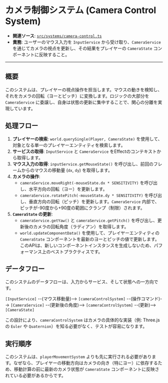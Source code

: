 # カメラ制御システム (Camera Control System)

-   **関連ソース**: [`src/systems/camera-control.ts`](../../src/systems/camera-control.ts)
-   **責務**: ユーザーのマウス入力を `InputService` から受け取り、`CameraService` を通じてカメラの視点を更新し、その結果をプレイヤーの `CameraState` コンポーネントに反映すること。

---

## 概要

このシステムは、プレイヤーの視点操作を担当します。マウスの動きを検知し、それをカメラの回転（ヨーとピッチ）に変換します。ロジックの大部分を `CameraService` に委譲し、自身は状態の更新に集中することで、関心の分離を実現しています。

## 処理フロー

1.  **プレイヤーの検索**: `world.querySingle(Player, CameraState)` を使用して、対象となる単一のプレイヤーエンティティを検索します。
2.  **サービスの取得**: `InputService` と `CameraService` をEffectのコンテキストから取得します。
3.  **マウス入力の取得**: `inputService.getMouseState()` を呼び出し、前回のフレームからのマウスの移動量 (`dx`, `dy`) を取得します。
4.  **カメラの操作**:
    -   `cameraService.moveRight(-mouseState.dx * SENSITIVITY)` を呼び出し、水平方向の回転（ヨー）を更新します。
    -   `cameraService.rotatePitch(-mouseState.dy * SENSITIVITY)` を呼び出し、垂直方向の回転（ピッチ）を更新します。`CameraService` 内部で、ピッチが-90度から+90度の範囲にクランプ（制限）されます。
5.  **`CameraState` の更新**:
    -   `cameraService.getYaw()` と `cameraService.getPitch()` を呼び出し、更新後のカメラの回転角度（ラディアン）を取得します。
    -   `world.updateComponentData()` を使用して、プレイヤーエンティティの `CameraState` コンポーネントを最新のヨーとピッチの値で更新します。このAPIは、新しいコンポーネントインスタンスを生成しないため、パフォーマンス上のベストプラクティスです。

## データフロー

このシステムのデータフローは、入力からサービス、そして状態への一方向です。

`[InputService]` --(マウス移動量)--> `[cameraControlSystem]` --(操作コマンド)--> `[CameraService]` --(更新後の角度)--> `[cameraControlSystem]` --(更新)--> `[CameraState]`

この設計により、`cameraControlSystem` はカメラの具体的な実装（例: Three.jsの `Euler` や `Quaternion`）を知る必要がなく、テストが容易になります。

## 実行順序

このシステムは、`playerMovementSystem` よりも先に実行される必要があります。なぜなら、プレイヤーの移動方向はカメラの向き（特にヨー）に依存するため、移動計算の前に最新のカメラ状態が `CameraState` コンポーネントに反映されている必要があるからです。

